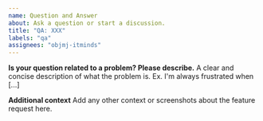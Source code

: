 ```yaml
---
name: Question and Answer
about: Ask a question or start a discussion.
title: "QA: XXX"
labels: "qa"
assignees: "objmj-itminds"
---
```


**Is your question related to a problem? Please describe.**
A clear and concise description of what the problem is. Ex. I'm always frustrated when [...]

**Additional context**
Add any other context or screenshots about the feature request here.
